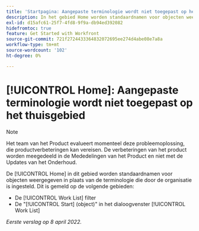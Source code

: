 ```yaml
---
title: 'Startpagina: Aangepaste terminologie wordt niet toegepast op het gebied van de startpagina.'
description: In het gebied Home worden standaardnamen voor objecten weergegeven in plaats van de terminologie die door de organisatie is ingesteld. Dit is op verschillende gebieden gemeld.
exl-id: d15afc61-25f7-4fd8-9f9a-db94ed392082
hidefromtoc: true
feature: Get Started with Workfront
source-git-commit: 721f2724433364832072695ee274d4abe08e7a8a
workflow-type: tm+mt
source-wordcount: '102'
ht-degree: 0%

---
```


# [!UICONTROL Home]: Aangepaste terminologie wordt niet toegepast op het thuisgebied

>[!NOTE]
>
>Het team van het Product evalueert momenteel deze probleemoplossing, die productverbeteringen kan vereisen. De verbeteringen van het product worden meegedeeld in de Mededelingen van het Product en niet met de Updates van het Onderhoud.

De [!UICONTROL Home] in dit gebied worden standaardnamen voor objecten weergegeven in plaats van de terminologie die door de organisatie is ingesteld. Dit is gemeld op de volgende gebieden:

* De [!UICONTROL Work List] filter
* De &quot;[!UICONTROL Start] (object)&quot; in het dialoogvenster [!UICONTROL Work List]

_Eerste verslag op 8 april 2022._
